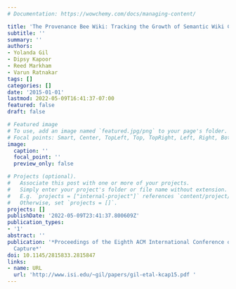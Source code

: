 ```yaml
---
# Documentation: https://wowchemy.com/docs/managing-content/

title: 'The Provenance Bee Wiki: Tracking the Growth of Semantic Wiki Communities'
subtitle: ''
summary: ''
authors:
- Yolanda Gil
- Dipsy Kapoor
- Reed Markham
- Varun Ratnakar
tags: []
categories: []
date: '2015-01-01'
lastmod: 2022-05-09T16:41:37-07:00
featured: false
draft: false

# Featured image
# To use, add an image named `featured.jpg/png` to your page's folder.
# Focal points: Smart, Center, TopLeft, Top, TopRight, Left, Right, BottomLeft, Bottom, BottomRight.
image:
  caption: ''
  focal_point: ''
  preview_only: false

# Projects (optional).
#   Associate this post with one or more of your projects.
#   Simply enter your project's folder or file name without extension.
#   E.g. `projects = ["internal-project"]` references `content/project/deep-learning/index.md`.
#   Otherwise, set `projects = []`.
projects: []
publishDate: '2022-05-09T23:41:37.800609Z'
publication_types:
- '1'
abstract: ''
publication: '*Proceedings of the Eighth ACM International Conference on Knowledge
  Capture*'
doi: 10.1145/2815833.2815847
links:
- name: URL
  url: 'http://www.isi.edu/~gil/papers/gil-etal-kcap15.pdf '
---
```

